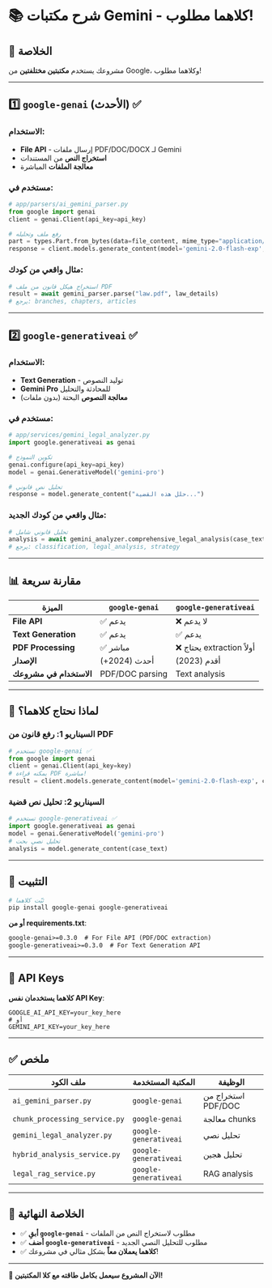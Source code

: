 # 📚 شرح مكتبات Gemini - كلاهما مطلوب!

## 🎯 الخلاصة

مشروعك يستخدم **مكتبتين مختلفتين** من Google، وكلاهما مطلوب!

---

## 1️⃣ `google-genai` (الأحدث) ✅

### الاستخدام:
- **File API** - إرسال ملفات PDF/DOC/DOCX لـ Gemini
- **استخراج النص** من المستندات
- **معالجة الملفات** المباشرة

### مستخدم في:
```python
# app/parsers/ai_gemini_parser.py
from google import genai
client = genai.Client(api_key=api_key)

# رفع ملف وتحليله
part = types.Part.from_bytes(data=file_content, mime_type="application/pdf")
response = client.models.generate_content(model='gemini-2.0-flash-exp', contents=[part, prompt])
```

### مثال واقعي من كودك:
```python
# استخراج هيكل قانون من ملف PDF
result = await gemini_parser.parse("law.pdf", law_details)
# يرجع: branches, chapters, articles
```

---

## 2️⃣ `google-generativeai` ✅

### الاستخدام:
- **Text Generation** - توليد النصوص
- **Gemini Pro** للمحادثة والتحليل
- **معالجة النصوص** البحتة (بدون ملفات)

### مستخدم في:
```python
# app/services/gemini_legal_analyzer.py
import google.generativeai as genai

# تكوين النموذج
genai.configure(api_key=api_key)
model = genai.GenerativeModel('gemini-pro')

# تحليل نص قانوني
response = model.generate_content("حلل هذه القضية...")
```

### مثال واقعي من كودك الجديد:
```python
# تحليل قانوني شامل
analysis = await gemini_analyzer.comprehensive_legal_analysis(case_text)
# يرجع: classification, legal_analysis, strategy
```

---

## 📊 مقارنة سريعة

| الميزة | `google-genai` | `google-generativeai` |
|--------|----------------|----------------------|
| **File API** | ✅ يدعم | ❌ لا يدعم |
| **Text Generation** | ✅ يدعم | ✅ يدعم |
| **PDF Processing** | ✅ مباشر | ❌ يحتاج extraction أولاً |
| **الإصدار** | أحدث (2024+) | أقدم (2023) |
| **الاستخدام في مشروعك** | PDF/DOC parsing | Text analysis |

---

## 🎯 لماذا نحتاج كلاهما؟

### السيناريو 1: رفع قانون من PDF
```python
# تستخدم google-genai ✅
from google import genai
client = genai.Client(api_key=key)
# يمكنه قراءة PDF مباشرة!
result = client.models.generate_content(model='gemini-2.0-flash-exp', contents=[pdf_part, prompt])
```

### السيناريو 2: تحليل نص قضية
```python
# تستخدم google-generativeai ✅
import google.generativeai as genai
model = genai.GenerativeModel('gemini-pro')
# تحليل نصي بحت
analysis = model.generate_content(case_text)
```

---

## 🔧 التثبيت

```bash
# ثبّت كلاهما
pip install google-genai google-generativeai
```

**أو من requirements.txt**:
```txt
google-genai>=0.3.0  # For File API (PDF/DOC extraction)
google-generativeai>=0.3.0  # For Text Generation API
```

---

## 🔑 API Keys

**كلاهما يستخدمان نفس API Key**:
```env
GOOGLE_AI_API_KEY=your_key_here
# أو
GEMINI_API_KEY=your_key_here
```

---

## ✅ ملخص

| ملف الكود | المكتبة المستخدمة | الوظيفة |
|-----------|-------------------|---------|
| `ai_gemini_parser.py` | `google-genai` | استخراج من PDF/DOC |
| `chunk_processing_service.py` | `google-genai` | معالجة chunks |
| `gemini_legal_analyzer.py` | `google-generativeai` | تحليل نصي |
| `hybrid_analysis_service.py` | `google-generativeai` | تحليل هجين |
| `legal_rag_service.py` | `google-generativeai` | RAG analysis |

---

## 🎉 الخلاصة النهائية

- ✅ **أبقِ `google-genai`** - مطلوب لاستخراج النص من الملفات
- ✅ **أضف `google-generativeai`** - مطلوب للتحليل النصي الجديد
- ✅ **كلاهما يعملان معاً** بشكل مثالي في مشروعك!

---

**🚀 الآن المشروع سيعمل بكامل طاقته مع كلا المكتبتين!**
